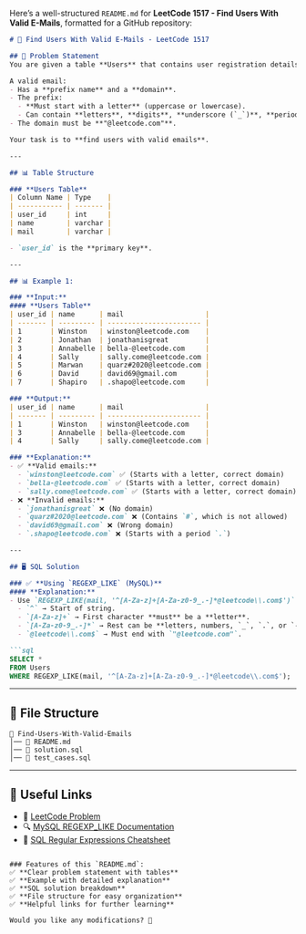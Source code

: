 Here’s a well-structured `README.md` for **LeetCode 1517 - Find Users With Valid E-Mails**, formatted for a GitHub repository:  

```md
# 📩 Find Users With Valid E-Mails - LeetCode 1517

## 📌 Problem Statement
You are given a table **Users** that contains user registration details, including their emails. Some of these emails may be **invalid**.

A valid email:
- Has a **prefix name** and a **domain**.
- The prefix:
  - **Must start with a letter** (uppercase or lowercase).
  - Can contain **letters**, **digits**, **underscore (`_`)**, **period (`.`)**, and/or **dash (`-`)**.
- The domain must be **"@leetcode.com"**.

Your task is to **find users with valid emails**.

---

## 📊 Table Structure

### **Users Table**
| Column Name | Type    |
| ----------- | ------- |
| user_id     | int     |
| name        | varchar |
| mail        | varchar |

- `user_id` is the **primary key**.

---

## 📊 Example 1:

### **Input:**
#### **Users Table**
| user_id | name      | mail                    |
| ------- | --------- | ----------------------- |
| 1       | Winston   | winston@leetcode.com    |
| 2       | Jonathan  | jonathanisgreat         |
| 3       | Annabelle | bella-@leetcode.com     |
| 4       | Sally     | sally.come@leetcode.com |
| 5       | Marwan    | quarz#2020@leetcode.com |
| 6       | David     | david69@gmail.com       |
| 7       | Shapiro   | .shapo@leetcode.com     |

### **Output:**
| user_id | name      | mail                    |
| ------- | --------- | ----------------------- |
| 1       | Winston   | winston@leetcode.com    |
| 3       | Annabelle | bella-@leetcode.com     |
| 4       | Sally     | sally.come@leetcode.com |

### **Explanation:**
- ✅ **Valid emails:**
  - `winston@leetcode.com` ✅ (Starts with a letter, correct domain)
  - `bella-@leetcode.com` ✅ (Starts with a letter, correct domain)
  - `sally.come@leetcode.com` ✅ (Starts with a letter, correct domain)
- ❌ **Invalid emails:**
  - `jonathanisgreat` ❌ (No domain)
  - `quarz#2020@leetcode.com` ❌ (Contains `#`, which is not allowed)
  - `david69@gmail.com` ❌ (Wrong domain)
  - `.shapo@leetcode.com` ❌ (Starts with a period `.`)

---

## 🖥 SQL Solution

### ✅ **Using `REGEXP_LIKE` (MySQL)**
#### **Explanation:**
- Use `REGEXP_LIKE(mail, '^[A-Za-z]+[A-Za-z0-9_.-]*@leetcode\\.com$')`
  - `^` → Start of string.
  - `[A-Za-z]+` → First character **must** be a **letter**.
  - `[A-Za-z0-9_.-]*` → Rest can be **letters, numbers, `_`, `.`, or `-`**.
  - `@leetcode\\.com$` → Must end with `"@leetcode.com"`.

```sql
SELECT *
FROM Users
WHERE REGEXP_LIKE(mail, '^[A-Za-z]+[A-Za-z0-9_.-]*@leetcode\\.com$');
```

---

## 📁 File Structure
```
📂 Find-Users-With-Valid-Emails
│── 📜 README.md
│── 📜 solution.sql
│── 📜 test_cases.sql
```

---

## 🔗 Useful Links
- 📖 [LeetCode Problem](https://leetcode.com/problems/find-users-with-valid-e-mails/)
- 🔍 [MySQL REGEXP_LIKE Documentation](https://dev.mysql.com/doc/refman/8.0/en/regexp.html)
- 📝 [SQL Regular Expressions Cheatsheet](https://www.w3schools.com/sql/sql_regex.asp)
```

### Features of this `README.md`:
✅ **Clear problem statement with tables**  
✅ **Example with detailed explanation**  
✅ **SQL solution breakdown**  
✅ **File structure for easy organization**  
✅ **Helpful links for further learning**  

Would you like any modifications? 🚀